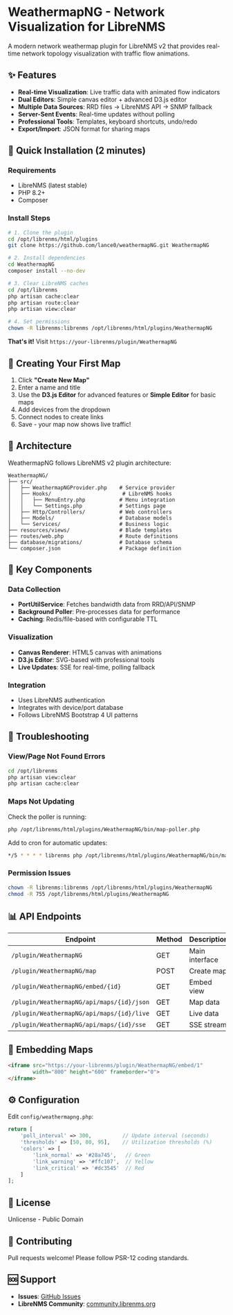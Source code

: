 # WeathermapNG - Network Visualization for LibreNMS

A modern network weathermap plugin for LibreNMS v2 that provides real-time network topology visualization with traffic flow animations.

## ✨ Features

- **Real-time Visualization**: Live traffic data with animated flow indicators
- **Dual Editors**: Simple canvas editor + advanced D3.js editor
- **Multiple Data Sources**: RRD files → LibreNMS API → SNMP fallback
- **Server-Sent Events**: Real-time updates without polling
- **Professional Tools**: Templates, keyboard shortcuts, undo/redo
- **Export/Import**: JSON format for sharing maps

## 🚀 Quick Installation (2 minutes)

### Requirements
- LibreNMS (latest stable)
- PHP 8.2+
- Composer

### Install Steps

```bash
# 1. Clone the plugin
cd /opt/librenms/html/plugins
git clone https://github.com/lance0/weathermapNG.git WeathermapNG

# 2. Install dependencies
cd WeathermapNG
composer install --no-dev

# 3. Clear LibreNMS caches
cd /opt/librenms
php artisan cache:clear
php artisan route:clear
php artisan view:clear

# 4. Set permissions
chown -R librenms:librenms /opt/librenms/html/plugins/WeathermapNG
```

**That's it!** Visit `https://your-librenms/plugin/WeathermapNG`

## 📝 Creating Your First Map

1. Click **"Create New Map"**
2. Enter a name and title
3. Use the **D3.js Editor** for advanced features or **Simple Editor** for basic maps
4. Add devices from the dropdown
5. Connect nodes to create links
6. Save - your map now shows live traffic!

## 🔧 Architecture

WeathermapNG follows LibreNMS v2 plugin architecture:

```
WeathermapNG/
├── src/
│   ├── WeathermapNGProvider.php    # Service provider
│   ├── Hooks/                       # LibreNMS hooks
│   │   ├── MenuEntry.php           # Menu integration
│   │   └── Settings.php            # Settings page
│   ├── Http/Controllers/           # Web controllers
│   ├── Models/                     # Database models
│   └── Services/                   # Business logic
├── resources/views/                # Blade templates
├── routes/web.php                  # Route definitions
├── database/migrations/            # Database schema
└── composer.json                   # Package definition
```

## 🎯 Key Components

### Data Collection
- **PortUtilService**: Fetches bandwidth data from RRD/API/SNMP
- **Background Poller**: Pre-processes data for performance
- **Caching**: Redis/file-based with configurable TTL

### Visualization
- **Canvas Renderer**: HTML5 canvas with animations
- **D3.js Editor**: SVG-based with professional tools
- **Live Updates**: SSE for real-time, polling fallback

### Integration
- Uses LibreNMS authentication
- Integrates with device/port database
- Follows LibreNMS Bootstrap 4 UI patterns

## 🐛 Troubleshooting

### View/Page Not Found Errors
```bash
cd /opt/librenms
php artisan view:clear
php artisan cache:clear
```

### Maps Not Updating
Check the poller is running:
```bash
php /opt/librenms/html/plugins/WeathermapNG/bin/map-poller.php
```

Add to cron for automatic updates:
```bash
*/5 * * * * librenms php /opt/librenms/html/plugins/WeathermapNG/bin/map-poller.php
```

### Permission Issues
```bash
chown -R librenms:librenms /opt/librenms/html/plugins/WeathermapNG
chmod -R 755 /opt/librenms/html/plugins/WeathermapNG
```

## 📊 API Endpoints

| Endpoint | Method | Description |
|----------|---------|------------|
| `/plugin/WeathermapNG` | GET | Main interface |
| `/plugin/WeathermapNG/map` | POST | Create map |
| `/plugin/WeathermapNG/embed/{id}` | GET | Embed view |
| `/plugin/WeathermapNG/api/maps/{id}/json` | GET | Map data |
| `/plugin/WeathermapNG/api/maps/{id}/live` | GET | Live data |
| `/plugin/WeathermapNG/api/maps/{id}/sse` | GET | SSE stream |

## 🔌 Embedding Maps

```html
<iframe src="https://your-librenms/plugin/WeathermapNG/embed/1" 
        width="800" height="600" frameborder="0">
</iframe>
```

## ⚙️ Configuration

Edit `config/weathermapng.php`:

```php
return [
    'poll_interval' => 300,          // Update interval (seconds)
    'thresholds' => [50, 80, 95],    // Utilization thresholds (%)
    'colors' => [
        'link_normal' => '#28a745',   // Green
        'link_warning' => '#ffc107',  // Yellow  
        'link_critical' => '#dc3545'  // Red
    ]
];
```

## 📝 License

Unlicense - Public Domain

## 🤝 Contributing

Pull requests welcome! Please follow PSR-12 coding standards.

## 🆘 Support

- **Issues**: [GitHub Issues](https://github.com/lance0/weathermapNG/issues)
- **LibreNMS Community**: [community.librenms.org](https://community.librenms.org)